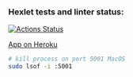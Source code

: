 ### Hexlet tests and linter status:
[![Actions Status](https://github.com/kasapvictor/frontend-project-lvl4/workflows/hexlet-check/badge.svg)](https://github.com/kasapvictor/frontend-project-lvl4/actions)

[App on Heroku](https://guarded-beach-62663.herokuapp.com)

```bash
# kill process on port 5001 MacOS 
sudo lsof -i :5001
```
